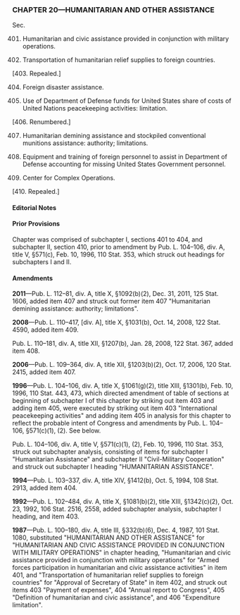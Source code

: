 ### **CHAPTER 20—HUMANITARIAN AND OTHER ASSISTANCE** ###

Sec.

401. Humanitarian and civic assistance provided in conjunction with military operations.

402. Transportation of humanitarian relief supplies to foreign countries.

[403. Repealed.]

404. Foreign disaster assistance.

405. Use of Department of Defense funds for United States share of costs of United Nations peacekeeping activities: limitation.

[406. Renumbered.]

407. Humanitarian demining assistance and stockpiled conventional munitions assistance: authority; limitations.

408. Equipment and training of foreign personnel to assist in Department of Defense accounting for missing United States Government personnel.

409. Center for Complex Operations.

[410. Repealed.]

#### **Editorial Notes** ####

#### Prior Provisions ####

Chapter was comprised of subchapter I, sections 401 to 404, and subchapter II, section 410, prior to amendment by Pub. L. 104–106, div. A, title V, §571(c), Feb. 10, 1996, 110 Stat. 353, which struck out headings for subchapters I and II.

#### Amendments ####

**2011**—Pub. L. 112–81, div. A, title X, §1092(b)(2), Dec. 31, 2011, 125 Stat. 1606, added item 407 and struck out former item 407 "Humanitarian demining assistance: authority; limitations".

**2008**—Pub. L. 110–417, [div. A], title X, §1031(b), Oct. 14, 2008, 122 Stat. 4590, added item 409.

Pub. L. 110–181, div. A, title XII, §1207(b), Jan. 28, 2008, 122 Stat. 367, added item 408.

**2006**—Pub. L. 109–364, div. A, title XII, §1203(b)(2), Oct. 17, 2006, 120 Stat. 2415, added item 407.

**1996**—Pub. L. 104–106, div. A, title X, §1061(g)(2), title XIII, §1301(b), Feb. 10, 1996, 110 Stat. 443, 473, which directed amendment of table of sections at beginning of subchapter I of this chapter by striking out item 403 and adding item 405, were executed by striking out item 403 "International peacekeeping activities" and adding item 405 in analysis for this chapter to reflect the probable intent of Congress and amendments by Pub. L. 104–106, §571(c)(1), (2). See below.

Pub. L. 104–106, div. A, title V, §571(c)(1), (2), Feb. 10, 1996, 110 Stat. 353, struck out subchapter analysis, consisting of items for subchapter I "Humanitarian Assistance" and subchapter II "Civil-Military Cooperation" and struck out subchapter I heading "HUMANITARIAN ASSISTANCE".

**1994**—Pub. L. 103–337, div. A, title XIV, §1412(b), Oct. 5, 1994, 108 Stat. 2913, added item 404.

**1992**—Pub. L. 102–484, div. A, title X, §1081(b)(2), title XIII, §1342(c)(2), Oct. 23, 1992, 106 Stat. 2516, 2558, added subchapter analysis, subchapter I heading, and item 403.

**1987**—Pub. L. 100–180, div. A, title III, §332(b)(6), Dec. 4, 1987, 101 Stat. 1080, substituted "HUMANITARIAN AND OTHER ASSISTANCE" for "HUMANITARIAN AND CIVIC ASSISTANCE PROVIDED IN CONJUNCTION WITH MILITARY OPERATIONS" in chapter heading, "Humanitarian and civic assistance provided in conjunction with military operations" for "Armed forces participation in humanitarian and civic assistance activities" in item 401, and "Transportation of humanitarian relief supplies to foreign countries" for "Approval of Secretary of State" in item 402, and struck out items 403 "Payment of expenses", 404 "Annual report to Congress", 405 "Definition of humanitarian and civic assistance", and 406 "Expenditure limitation".